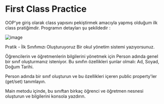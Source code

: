 # First Class Practice

OOP'ye giriş olarak class yapısını pekiştirmek amacıyla yapmış olduğum ilk class pratiğimdir. Programın detayları şu şekildedir :

![image](https://github.com/user-attachments/assets/698d47a8-7730-4cd7-80d2-834eb33155cb)



Pratik - İlk Sınıfımızı Oluşturuyoruz
Bir okul yönetim sistemi yazıyorsunuz.

 Öğrencilerin ve öğretmenlerin bilgilerini yönetmek için Person adında genel bir sınıf oluşturmanız isteniyor. Bu sınıfın özellikleri şunlar olmalı: Ad, Soyad, Doğum Tarihi.

Person adında bir sınıf oluşturun ve bu özellikleri içeren public property'ler (get/set) tanımlayın.

Main metodu içinde, bu sınıftan birkaç öğrenci ve öğretmen nesnesi oluşturun ve bilgilerini konsola yazdırın.
